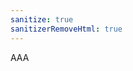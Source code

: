 ```yaml
---
sanitize: true
sanitizerRemoveHtml: true
---
```

AAA<script> <img <script> src=x onerror=alert(1) />BBB

